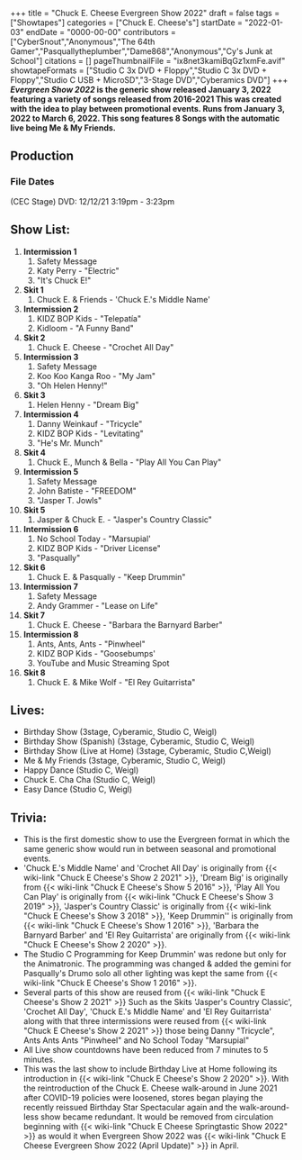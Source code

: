 +++
title = "Chuck E. Cheese Evergreen Show 2022"
draft = false
tags = ["Showtapes"]
categories = ["Chuck E. Cheese's"]
startDate = "2022-01-03"
endDate = "0000-00-00"
contributors = ["CyberSnout","Anonymous","The 64th Gamer","Pasquallytheplumber","Dame868","Anonymous","Cy's Junk at School"]
citations = []
pageThumbnailFile = "ix8net3kamiBqGz1xmFe.avif"
showtapeFormats = ["Studio C 3x DVD + Floppy","Studio C 3x DVD + Floppy","Studio C USB + MicroSD","3-Stage DVD","Cyberamics DVD"]
+++
***Evergreen Show 2022* is the generic show released January 3, 2022 featuring a variety of songs released from 2016-2021
This was created with the idea to play between promotional events. Runs from January 3, 2022 to March 6, 2022. This song features 8 Songs with the automatic live being Me & My Friends.**

## Production

### File Dates

(CEC Stage) DVD: 12/12/21 3:19pm - 3:23pm

## Show List:

1.  **Intermission 1**
    1.  Safety Message
    2.  Katy Perry - "Electric"
    3.  "It's Chuck E!"
2.  **Skit 1**
    1.  Chuck E. & Friends - 'Chuck E.'s Middle Name'
3.  **Intermission 2**
    1.  KIDZ BOP Kids - "Telepatía"
    2.  Kidloom - "A Funny Band"
4.  **Skit 2**
    1.  Chuck E. Cheese - "Crochet All Day"
5.  **Intermission 3**
    1.  Safety Message
    2.  Koo Koo Kanga Roo - "My Jam"
    3.  "Oh Helen Henny!"
6.  **Skit 3**
    1.  Helen Henny - "Dream Big"
7.  **Intermission 4**
    1.  Danny Weinkauf - "Tricycle"
    2.  KIDZ BOP Kids - "Levitating"
    3.  "He's Mr. Munch"
8.  **Skit 4**
    1.  Chuck E., Munch & Bella - "Play All You Can Play"
9.  **Intermission 5**
    1.  Safety Message
    2.  John Batiste - "FREEDOM"
    3.  "Jasper T. Jowls"
10. **Skit 5**
    1.  Jasper & Chuck E. - "Jasper's Country Classic"
11. **Intermission 6**
    1.  No School Today - "Marsupial'
    2.  KIDZ BOP Kids - "Driver License"
    3.  "Pasqually"
12. **Skit 6**
    1.  Chuck E. & Pasqually - "Keep Drummin"
13. **Intermission 7**
    1.  Safety Message
    2.  Andy Grammer - "Lease on Life"
14. **Skit 7**
    1.  Chuck E. Cheese - "Barbara the Barnyard Barber"
15. **Intermission 8**
    1.  Ants, Ants, Ants - "Pinwheel"
    2.  KIDZ BOP Kids - "Goosebumps'
    3.  YouTube and Music Streaming Spot
16. **Skit 8**
    1.  Chuck E. & Mike Wolf - "El Rey Guitarrista"

## Lives:

- Birthday Show (3stage, Cyberamic, Studio C, Weigl)
- Birthday Show (Spanish) (3stage, Cyberamic, Studio C, Weigl)
- Birthday Show (Live at Home) (3stage, Cyberamic, Studio C,Weigl)
- Me & My Friends (3stage, Cyberamic, Studio C, Weigl)
- Happy Dance (Studio C, Weigl)
- Chuck E. Cha Cha (Studio C, Weigl)
- Easy Dance (Studio C, Weigl)

## Trivia:

- This is the first domestic show to use the Evergreen format in which the same generic show would run in between seasonal and promotional events.
- 'Chuck E.'s Middle Name' and 'Crochet All Day' is originally from {{< wiki-link "Chuck E Cheese's Show 2 2021" >}}, 'Dream Big' is originally from {{< wiki-link "Chuck E Cheese's Show 5 2016" >}}, 'Play All You Can Play' is originally from {{< wiki-link "Chuck E Cheese's Show 3 2019" >}}, 'Jasper's Country Classic' is originally from {{< wiki-link "Chuck E Cheese's Show 3 2018" >}}, 'Keep Drummin'' is originally from {{< wiki-link "Chuck E Cheese's Show 1 2016" >}}, 'Barbara the Barnyard Barber' and 'El Rey Guitarrista' are originally from {{< wiki-link "Chuck E Cheese's Show 2 2020" >}}.
- The Studio C Programming for Keep Drummin' was redone but only for the Animatronic. The programming was changed & added the gemini for Pasqually's Drumo solo all other lighting was kept the same from {{< wiki-link "Chuck E Cheese's Show 1 2016" >}}.
- Several parts of this show are reused from {{< wiki-link "Chuck E Cheese's Show 2 2021" >}} Such as the Skits 'Jasper's Country Classic', 'Crochet All Day', 'Chuck E.'s Middle Name' and 'El Rey Guitarrista' along with that three intermissions were reused from {{< wiki-link "Chuck E Cheese's Show 2 2021" >}} those being Danny "Tricycle", Ants Ants Ants "Pinwheel" and No School Today "Marsupial"
- All Live show countdowns have been reduced from 7 minutes to 5 minutes.
- This was the last show to include Birthday Live at Home following its introduction in {{< wiki-link "Chuck E Cheese's Show 2 2020" >}}. With the reintroduction of the Chuck E. Cheese walk-around in June 2021 after COVID-19 policies were loosened, stores began playing the recently reissued Birthday Star Spectacular again and the walk-around-less show became redundant. It would be removed from circulation beginning with {{< wiki-link "Chuck E Cheese Springtastic Show 2022" >}} as would it when Evergreen Show 2022 was {{< wiki-link "Chuck E Cheese Evergreen Show 2022 (April Update)" >}} in April.
